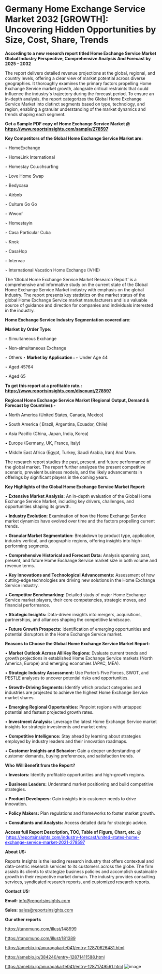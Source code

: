 # Germany Home Exchange Service Market 2032 [GROWTH]: Uncovering Hidden Opportunities by Size, Cost, Share, Trends

<strong>According to a new research report titled Home Exchange Service Market Global Industry Perspective, Comprehensive Analysis And Forecast by 2025 – 2032</strong>

The report delivers detailed revenue projections at the global, regional, and country levels, offering a clear view of market potential across diverse geographies. It thoroughly examines the primary factors propelling Home Exchange Service market growth, alongside critical restraints that could influence the industry's trajectory during the forecast period. To ensure an in-depth analysis, the report categorizes the Global Home Exchange Service Market into distinct segments based on type, technology, and region, enabling a granular understanding of the market dynamics and trends shaping each segment.

<strong>Get a Sample PDF copy of Home Exchange Service Market </strong><strong>@<a href=https://www.reportsinsights.com/sample/278597 style=color:#0000ff;> https://www.reportsinsights.com/sample/278597</a></strong></font>

<strong>Key Competitors of the Global Home Exchange Service Market are:</strong>

‣ HomeExchange

‣ HomeLink International

‣ Homestay
 Co.uchsurfing

‣ Love Home Swap

‣ Bedycasa

‣ Airbnb

‣ Culture Go Go

‣ Wwoof

‣ Homestayin

‣ Casa Particular Cuba

‣ Knok

‣ CasaHop

‣ Intervac

‣ International Vacation Home Exchange (IVHE)

The ‘Global Home Exchange Service Market Research Report’ is a comprehensive and informative study on the current state of the Global Home Exchange Service Market industry with emphasis on the global industry. The report presents key statistics on the market status of the global Home Exchange Service market manufacturers and is a valuable source of guidance and direction for companies and individuals interested in the industry.

<strong>Home Exchange Service Industry Segmentation covered are:</strong>

<strong>Market by Order Type: </strong>

‣ Simultaneous Exchange

‣ Non-simultaneous Exchange

‣ Others
‣ 
<strong>Market by Application :</strong>
‣ Under Age 44

‣ Aged 45?64

‣ Aged 65

<strong>To get this report at a profitable rate.: <a href=https://www.reportsinsights.com/discount/278597 style=color:#0000ff;>https://www.reportsinsights.com/discount/278597</a></strong></font>

<strong>Regional Home Exchange Service Market (Regional Output, Demand &amp; Forecast by Countries):-</strong>

• North America (United States, Canada, Mexico)

• South America ( Brazil, Argentina, Ecuador, Chile)

• Asia Pacific (China, Japan, India, Korea)

• Europe (Germany, UK, France, Italy)

• Middle East Africa (Egypt, Turkey, Saudi Arabia, Iran) And More.

The research report studies the past, present, and future performance of the global market. The report further analyzes the present competitive scenario, prevalent business models, and the likely advancements in offerings by significant players in the coming years.

<strong>Key Highlights of the Global Home Exchange Service Market Report:</strong>

• <strong>Extensive Market Analysis:</strong> An in-depth evaluation of the Global Home Exchange Service Market, including key drivers, challenges, and opportunities shaping its growth.

• <strong>Industry Evolution:</strong> Examination of how the Home Exchange Service market dynamics have evolved over time and the factors propelling current trends.

• <strong>Granular Market Segmentation:</strong> Breakdown by product type, application, industry vertical, and geographic regions, offering insights into high-performing segments.

• <strong>Comprehensive Historical and Forecast Data:</strong> Analysis spanning past, present, and future Home Exchange Service market size in both volume and revenue terms.

• <strong>Key Innovations and Technological Advancements:</strong> Assessment of how cutting-edge technologies are driving new solutions in the Home Exchange Service industry.

• <strong>Competitor Benchmarking:</strong> Detailed study of major Home Exchange Service market players, their core competencies, strategic moves, and financial performance.

• <strong>Strategic Insights:</strong> Data-driven insights into mergers, acquisitions, partnerships, and alliances shaping the competitive landscape.

• <strong>Future Growth Prospects:</strong> Identification of emerging opportunities and potential disruptors in the Home Exchange Service market.

<strong>Reasons to Choose the Global Home Exchange Service Market Report:</strong>

• <strong>Market Outlook Across All Key Regions:</strong> Evaluate current trends and growth projections in established Home Exchange Service markets (North America, Europe) and emerging economies (APAC, MEA).

• <strong>Strategic Industry Assessment:</strong> Use Porter’s Five Forces, SWOT, and PESTLE analyses to uncover potential risks and opportunities.

• <strong>Growth-Driving Segments:</strong> Identify which product categories and industries are projected to achieve the highest Home Exchange Service market shares.

• <strong>Emerging Regional Opportunities:</strong> Pinpoint regions with untapped potential and fastest projected growth rates.

• <strong>Investment Analysis:</strong> Leverage the latest Home Exchange Service market insights for strategic investments and market entry.

• <strong>Competitive Intelligence:</strong> Stay ahead by learning about strategies employed by industry leaders and their innovation roadmaps.

• <strong>Customer Insights and Behavior:</strong> Gain a deeper understanding of customer demands, buying preferences, and satisfaction trends.

<strong>Who Will Benefit from the Report?</strong>

• <strong>Investors:</strong> Identify profitable opportunities and high-growth regions.

• <strong>Business Leaders:</strong> Understand market positioning and build competitive strategies.

• <strong>Product Developers:</strong> Gain insights into customer needs to drive innovation.

• <strong>Policy Makers:</strong> Plan regulations and frameworks to foster market growth.

• <strong>Consultants and Analysts:</strong> Access detailed data for strategic advice.
</ul>
<strong>Access full Report Description, TOC, Table of Figure, Chart, etc. </strong>@  <a href=https://reportsinsights.com/industry-forecast/united-states-home-exchange-service-market-2021-278597 style=color:#0000ff;>https://reportsinsights.com/industry-forecast/united-states-home-exchange-service-market-2021-278597</a></font>

<strong><strong>About US</strong>:</strong>

Reports Insights is the leading research industry that offers contextual and data-centric research services to its customers across the globe. The firm assists its clients to strategize business policies and accomplish sustainable growth in their respective market domain. The industry provides consulting services, syndicated research reports, and customized research reports.

<strong>Contact US:</strong>

<p class=""""><b>Email:</b> <a href=mailto:info@reportsinsights.com>info@reportsinsights.com</a></p>
<p class=""""><b>Sales:</b> <a href=mailto:sales@reportsinsights.com>sales@reportsinsights.com</a></p>

<strong>Our other reports</strong>

<a href=https://tanomuno.com/illust/148999>https://tanomuno.com/illust/148999</a>

<a href=https://tanomuno.com/illust/181389>https://tanomuno.com/illust/181389</a>

<a href=https://ameblo.jp/anuragakarte041/entry-12870626481.html>https://ameblo.jp/anuragakarte041/entry-12870626481.html</a>

<a href=https://ameblo.jp/384240/entry-12871411588.html>https://ameblo.jp/384240/entry-12871411588.html</a>

<a href=https://ameblo.jp/anuragakarte041/entry-12871749561.html>https://ameblo.jp/anuragakarte041/entry-12871749561.html</a>
![image](https://github.com/user-attachments/assets/c64e5cbd-dc6d-4c09-bb4f-cc7d885d3082)
